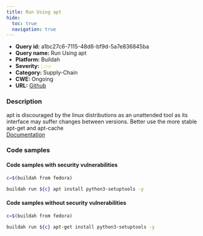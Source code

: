 ```yaml
---
title: Run Using apt
hide:
  toc: true
  navigation: true
---
```


<style>
  .highlight .hll {
    background-color: #ff171742;
  }
  .md-content {
    max-width: 1100px;
    margin: 0 auto;
  }
</style>

-   **Query id:** a1bc27c6-7115-48d8-bf9d-5a7e836845ba
-   **Query name:** Run Using apt
-   **Platform:** Buildah
-   **Severity:** <span style="color:#edd57e">Low</span>
-   **Category:** Supply-Chain
-   **CWE:** Ongoing
-   **URL:** [Github](https://github.com/Checkmarx/kics/tree/master/assets/queries/buildah/run_using_apt)

### Description
apt is discouraged by the linux distributions as an unattended tool as its interface may suffer changes between versions. Better use the more stable apt-get and apt-cache<br>
[Documentation](https://github.com/containers/buildah/blob/main/docs/buildah-run.1.md)

### Code samples
#### Code samples with security vulnerabilities
```sh title="Positive test num. 1 - sh file" hl_lines="3"
c=$(buildah from fedora)

buildah run ${c} apt install python3-setuptools -y

```


#### Code samples without security vulnerabilities
```sh title="Negative test num. 1 - sh file"
c=$(buildah from fedora)

buildah run ${c} apt-get install python3-setuptools -y

```
